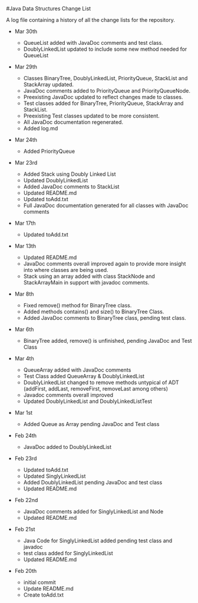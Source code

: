 #Java Data Structures Change List

A log file containing a history of all the change lists for the repository.

- Mar 30th
    - QueueList added with JavaDoc comments and test class.
    - DoublyLinkedList updated to include some new method needed for QueueList


- Mar 29th
    - Classes BinaryTree, DoublyLinkedList, PriorityQueue, StackList and StackArray updated.
    - JavaDoc comments added to PriorityQueue and PriorityQueueNode.
    - Preexisting JavaDoc updated to reflect changes made to classes.
    - Test classes added for BinaryTree, PriorityQueue, StackArray and StackList.
    - Preexisting Test classes updated to be more consistent.
    - All JavaDoc documentation regenerated.
    - Added log.md


- Mar 24th
    - Added PriorityQueue


- Mar 23rd
    - Added Stack using Doubly Linked List
    - Updated DoublyLinkedList
    - Added JavaDoc comments to StackList
    - Updated README.md
    - Updated toAdd.txt
    - Full JavaDoc documentation generated for all classes with JavaDoc comments


- Mar 17th
    - Updated toAdd.txt


- Mar 13th
    - Updated README.md
    - JavaDoc comments overall improved again to provide more insight into where classes are being used.
    - Stack using an array added with class StackNode and StackArrayMain in support with javadoc comments.


- Mar 8th
    - Fixed remove() method for BinaryTree class.
    - Added methods contains() and size() to BinaryTree Class.
    - Added JavaDoc comments to BinaryTree class, pending test class.


- Mar 6th
    - BinaryTree added, remove() is unfinished, pending JavaDoc and Test Class


- Mar 4th
    - QueueArray added with JavaDoc comments
    - Test Class added QueueArray & DoublyLinkedList
    - DoublyLinkedList changed to remove methods untypical of ADT (addFirst, addLast, removeFirst, removeLast among others)
    - Javadoc comments overall improved
    - Updated DoublyLinkedList and DoublyLinkedListTest


- Mar 1st
    - Added Queue as Array pending JavaDoc and Test class


- Feb 24th
    - JavaDoc added to DoublyLinkedList


- Feb 23rd
    - Updated toAdd.txt 
    - Updated SinglyLinkedList
    - Added DoublyLinkedList pending JavaDoc and test class
    - Updated README.md


- Feb 22nd
    - JavaDoc comments added for SinglyLinkedList and Node
    - Updated README.md


- Feb 21st
    - Java Code for SinglyLinkedList added pending test class and javadoc
    - test class added for SinglyLinkedList
    - Updated README.md
    

- Feb 20th
    - initial commit
    - Update README.md
    - Create toAdd.txt